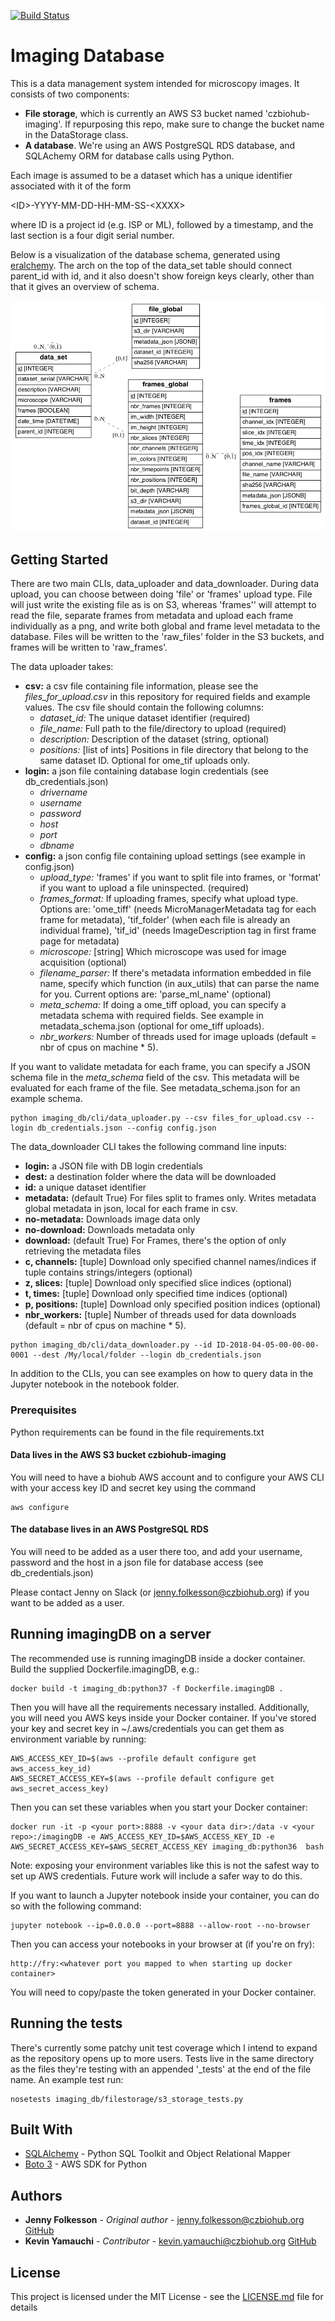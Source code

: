 [![Build Status](https://travis-ci.com/czbiohub/imagingDB.svg?branch=master)](https://travis-ci.com/czbiohub/imagingDB)

# Imaging Database

This is a data management system intended for microscopy images. It consists of two components:
* **File storage**, which is currently an AWS S3 bucket named 'czbiohub-imaging'. If repurposing this repo,
make sure to change the bucket name in the DataStorage class.
* **A database**. We're using an AWS PostgreSQL RDS database, and SQLAchemy ORM for database
calls using Python. 

Each image is assumed to be a dataset which has a unique identifier associated with
it of the form 

\<ID>-YYYY-MM-DD-HH-MM-SS-\<XXXX>

where ID is a project id (e.g. ISP or ML), followed by a timestamp, and the last
section is a four digit serial number.

Below is a visualization of the database schema, generated using [eralchemy](https://github.com/Alexis-benoist/eralchemy). The arch on the top of the data_set table should connect parent_id with id, and it also doesn't show foreign keys clearly, other than that it gives an overview of schema. 

![Database schema](db_schema.png?raw=true "Title")


## Getting Started

There are two main CLIs, data_uploader and data_downloader. During
data upload, you can choose between doing 'file' or 'frames' upload type.
File will just write the existing file as is on S3, whereas 'frames'' will
attempt to read the file, separate frames from metadata and upload each
frame individually as a png, and write both global and frame level metadata to 
the database. Files will be written to the 'raw_files' folder
in the S3 buckets, and frames will be written to 'raw_frames'.

The data uploader takes:
 * **csv:** a csv file containing file information, please see the
 _files_for_upload.csv_ in this repository for required fields and example values.
 The csv file should contain the following columns:
    * _dataset_id:_ The unique dataset identifier (required)
    * _file_name:_ Full path to the file/directory to upload (required)
    * _description:_ Description of the dataset (string, optional)
    * _positions:_ [list of ints] Positions in file directory that belong to the same
    dataset ID. Optional for ome_tif uploads only.
* **login:** a json file containing database login credentials (see db_credentials.json)
    * _drivername_
    * _username_
    * _password_
    * _host_
    * _port_
    * _dbname_
* **config:** a json config file containing upload settings (see example in config.json)
    * _upload_type:_ 'frames' if you want to split file into frames, or 'format'
    if you want to upload a file uninspected. (required)
    * _frames_format:_ If uploading frames, specify what upload type. Options
    are: 'ome_tiff' (needs MicroManagerMetadata tag for each frame for metadata),
     'tif_folder' (when each file is already an individual frame),
     'tif_id' (needs ImageDescription tag in first frame page for metadata)
    * _microscope:_ [string] Which microscope was used for image acquisition (optional)
    * _filename_parser:_ If there's metadata information embedded in file name,
    specify which function (in aux_utils) that can parse the name for you.
    Current options are: 'parse_ml_name' (optional)
    * _meta_schema:_ If doing a ome_tiff opload, you can specify a metadata 
    schema with required fields. See example in metadata_schema.json
    (optional for ome_tiff uploads).
    * _nbr_workers:_ Number of threads used for image uploads (default = nbr of cpus on machine * 5).

If you want to validate metadata for each frame, you can specify a JSON schema file in the
_meta_schema_ field of the csv. This metadata will be evaluated for each
frame of the file. See metadata_schema.json for an example schema.

```buildoutcfg
python imaging_db/cli/data_uploader.py --csv files_for_upload.csv --login db_credentials.json --config config.json
```

The data_downloader CLI takes the following command line inputs: 
* **login:** a JSON file with DB login credentials
* **dest:** a destination folder where the data will be downloaded
* **id:** a unique dataset identifier
* **metadata:** (default True) For files split to frames only. Writes metadata
            global metadata in json, local for each frame in csv.
* **no-metadata:** Downloads image data only
* **no-download:** Downloads metadata only
* **download:** (default True) For Frames, there's the option of only retrieving the metadata files  
* **c, channels:** [tuple] Download only specified channel names/indices if tuple contains
 strings/integers (optional)
* **z, slices:** [tuple] Download only specified slice indices (optional)
* **t, times:** [tuple] Download only specified time indices (optional)
* **p, positions:** [tuple] Download only specified position indices (optional)
* **nbr_workers:** [tuple] Number of threads used for data downloads (default = nbr of cpus on machine * 5).

```buildoutcfg
python imaging_db/cli/data_downloader.py --id ID-2018-04-05-00-00-00-0001 --dest /My/local/folder --login db_credentials.json
```

In addition to the CLIs, you can see examples on how to query data in the Jupyter
notebook in the notebook folder.

### Prerequisites

Python requirements can be found in the file requirements.txt

####  Data lives in the AWS S3 bucket czbiohub-imaging
You will need to have a biohub AWS account and to configure your AWS CLI with your access key ID and secret key using the command
```
aws configure
```
#### The database lives in an AWS PostgreSQL RDS
You will need to be added as a user there too, and add your username, password and the host in a json file
for database access (see db_credentials.json)

Please contact Jenny on Slack (or jenny.folkesson@czbiohub.org) if you want to be added as a user.

## Running imagingDB on a server

The recommended use is running imagingDB inside a docker container. 
Build the supplied Dockerfile.imagingDB, e.g.:
```buildoutcfg
docker build -t imaging_db:python37 -f Dockerfile.imagingDB .
```
Then you will have all the requirements necessary installed. Additionally,
you will need you AWS keys inside your Docker container. If you've stored your
key and secret key in ~/.aws/credentials you can get them as environment variable by running:
```buildoutcfg
AWS_ACCESS_KEY_ID=$(aws --profile default configure get aws_access_key_id)
AWS_SECRET_ACCESS_KEY=$(aws --profile default configure get aws_secret_access_key)
```
Then you can set these variables when you start your Docker container:
```buildoutcfg
docker run -it -p <your port>:8888 -v <your data dir>:/data -v <your repo>:/imagingDB -e AWS_ACCESS_KEY_ID=$AWS_ACCESS_KEY_ID -e AWS_SECRET_ACCESS_KEY=$AWS_SECRET_ACCESS_KEY imaging_db:python36  bash 
```
Note: exposing your environment variables like this is not the safest way to 
set up AWS credentials. Future work will include a safer way to do this.

If you want to launch a Jupyter notebook inside your container, you can do so with the following command:
```buildoutcfg
jupyter notebook --ip=0.0.0.0 --port=8888 --allow-root --no-browser
```
Then you can access your notebooks in your browser at (if you're on fry):
```buildoutcfg
http://fry:<whatever port you mapped to when starting up docker container>
```
You will need to copy/paste the token generated in your Docker container. 

## Running the tests

There's currently some patchy unit test coverage which I intend to expand as
the repository opens up to more users. Tests live in the same directory as
the files they're testing with an appended '_tests' at the end of the file name.
An example test run:

```buildoutcfg
nosetests imaging_db/filestorage/s3_storage_tests.py
```

## Built With

* [SQLAlchemy](https://www.sqlalchemy.org/) - Python SQL Toolkit and Object Relational Mapper
* [Boto 3](https://boto3.readthedocs.io/en/latest/) - AWS SDK for Python

## Authors

* **Jenny Folkesson** - *Original author* - jenny.folkesson@czbiohub.org [GitHub](https://github.com/jennyfolkesson)
* **Kevin Yamauchi** - *Contributor* - kevin.yamauchi@czbiohub.org [GitHub](https://github.com/kevinyamauchi)

## License

This project is licensed under the MIT License - see the [LICENSE.md](LICENSE.md) file for details
